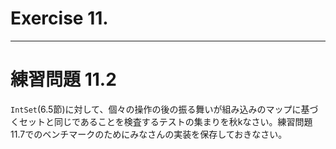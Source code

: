 # Exercise 11.


---
# 練習問題 11.2
`IntSet`(6.5節)に対して、個々の操作の後の振る舞いが組み込みのマップに基づくセットと同じであることを検査するテストの集まりを秋kなさい。練習問題11.7でのベンチマークのためにみなさんの実装を保存しておきなさい。
